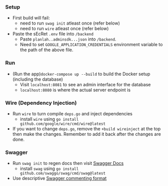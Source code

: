 ### Setup

- First build will fail:
  - need to run `swag init` atleast once (refer below)
  - need to run `wire` atleast once (refer below)
- Paste the sEcRet `.env` file into `/backend`
  - Paste `planlah..adminsdk...json` into `/backend`.
  - Need to set `GOOGLE_APPLICATION_CREDENTIALS` environment variable to the path of the above file.
  
### Run
- (Run the app)`docker-compose up --build` to build the Docker setup (including the database)
  - Visit `localhost:8081` to see an admin interface for the database
  - `localhost:8080` is where the actual server endpoint is

### Wire (Dependency Injection)

- Run `wire` to turn compile `deps.go` and inject dependencies
  - install `wire` using `go install github.com/google/wire/cmd/wire@latest`
- If you want to change `deps.go`, remove the `+build wireinject` at the top then make the changes.
  Remember to add it back after the changes are done.

### Swagger

- Run `swag init` to regen docs then visit [Swagger Docs](http://localhost:8080/swagger/index.html)
    - install `swag` using `go install github.com/swaggo/swag/cmd/swag@latest`
- Use descriptive [Swagger commenting format](https://github.com/swaggo/swag#declarative-comments-format)